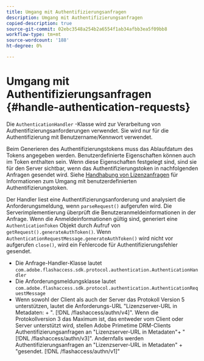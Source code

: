 ```yaml
---
title: Umgang mit Authentifizierungsanfragen
description: Umgang mit Authentifizierungsanfragen
copied-description: true
source-git-commit: 02ebc3548a254b2a6554f1ab34afbb3ea5f09bb8
workflow-type: tm+mt
source-wordcount: '188'
ht-degree: 0%

---
```


# Umgang mit Authentifizierungsanfragen {#handle-authentication-requests}

Die `AuthenticationHandler` -Klasse wird zur Verarbeitung von Authentifizierungsanforderungen verwendet. Sie wird nur für die Authentifizierung mit Benutzername/Kennwort verwendet.

Beim Generieren des Authentifizierungstokens muss das Ablaufdatum des Tokens angegeben werden. Benutzerdefinierte Eigenschaften können auch im Token enthalten sein. Wenn diese Eigenschaften festgelegt sind, sind sie für den Server sichtbar, wenn das Authentifizierungstoken in nachfolgenden Anfragen gesendet wird. Siehe [Handhabung von Lizenzanfragen](../../protecting-content/implementing-the-license-server/handling-license-reqs/license-handling-classes.md) für Informationen zum Umgang mit benutzerdefinierten Authentifizierungstoken.

Der Handler liest eine Authentifizierungsanforderung und analysiert die Anforderungsmeldung, wenn `parseRequest()` aufgerufen wird. Die Serverimplementierung überprüft die Benutzeranmeldeinformationen in der Anfrage. Wenn die Anmeldeinformationen gültig sind, generiert eine `AuthenticationToken` Objekt durch Aufruf von `getRequest().generateAuthToken()`. Wenn `AuthenticationRequestMessage.generateAuthToken()` wird nicht vor aufgerufen `close()`, wird ein Fehlercode für Authentifizierungsfehler gesendet.

* Die Anfrage-Handler-Klasse lautet `com.adobe.flashaccess.sdk.protocol.authentication.AuthenticationHandler`
* Die Anforderungsmeldungsklasse lautet `com.adobe.flashaccess.sdk.protocol.authentication.AuthenticationRequestMessage`
* Wenn sowohl der Client als auch der Server das Protokoll Version 5 unterstützen, lautet die Anforderungs-URL &quot;Lizenzserver-URL in Metadaten: + &quot;. [!DNL /flashaccess/authn/v4]&quot;. Wenn die Protokollversion 3 das Maximum ist, das entweder vom Client oder Server unterstützt wird, stellen Adobe Primetime DRM-Clients Authentifizierungsanfragen an &quot;Lizenzserver-URL in Metadaten&quot;+ &quot; [!DNL /flashaccess/authn/v3]&quot;. Andernfalls werden Authentifizierungsanfragen an &quot;Lizenzserver-URL in Metadaten&quot; + &quot;gesendet. [!DNL /flashaccess/authn/v1]&quot;
